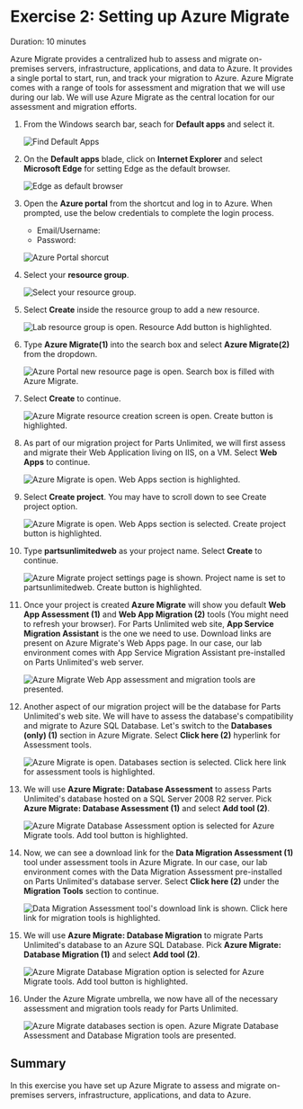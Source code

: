 # Exercise 2: Setting up Azure Migrate

Duration: 10 minutes

Azure Migrate provides a centralized hub to assess and migrate on-premises servers, infrastructure, applications, and data to Azure. It provides a single portal to start, run, and track your migration to Azure. Azure Migrate comes with a range of tools for assessment and migration that we will use during our lab. We will use Azure Migrate as the central location for our assessment and migration efforts.

1. From the Windows search bar, seach for **Default apps** and select it.

   ![Find Default Apps](media/DefaultApps.png "Find Default Apps")
   
1. On the **Default apps** blade, click on **Internet Explorer** and select **Microsoft Edge** for setting Edge as the default browser.

   ![Edge as default browser](media/Defaultapps.png "Set Edge as Default Browser")
   
1. Open the **Azure portal** from the shortcut and log in to Azure. When prompted, use the below credentials to complete the login process.

    * Email/Username: <inject key="AzureAdUserEmail"></inject>
    * Password: <inject key="AzureAdUserPassword"></inject>

    ![Azure Portal shorcut](media/azure-portal-start.png "Azure Portal shortcut")

1. Select your **resource group**. 

    ![Select your resource group.](media/resource-group-1.png "Resource Group")

1. Select **Create** inside the resource group to add a new resource.

    ![Lab resource group is open. Resource Add button is highlighted.](media/portal-add-resource-1.png "Lab Resource Group")

1. Type **Azure Migrate(1)** into the search box and select **Azure Migrate(2)** from the dropdown.

    ![Azure Portal new resource page is open. Search box is filled with Azure Migrate.](media/az-migrate.png "Marketplace Search for Azure Migrate")

1. Select **Create** to continue.

    ![Azure Migrate resource creation screen is open. Create button is highlighted.](media/App-Mod-azure-migrate.png "Creating Azure Migrate")

1. As part of our migration project for Parts Unlimited, we will first assess and migrate their Web Application living on IIS, on a VM. Select **Web Apps** to continue.

    ![Azure Migrate is open. Web Apps section is highlighted.](media/azure-migrate-web-app-1.png "Azure Migrate Web Apps")

1. Select **Create project**. You may have to scroll down to see Create project option.

    ![Azure Migrate is open. Web Apps section is selected. Create project button is highlighted.](media/azure-migrate-web-app-2.png "Azure Migrate Create project")

1. Type **partsunlimitedweb<inject key="DeploymentID" enableCopy="false"/>**  as your project name. Select **Create** to continue. 

    ![Azure Migrate project settings page is shown. Project name is set to partsunlimitedweb. Create button is highlighted.](media/azure-migrate-create-project-settings.png "Azure Migrate Project Creation")

1. Once your project is created **Azure Migrate** will show you default **Web App Assessment (1)** and **Web App Migration (2)** tools (You might need to refresh your browser). For Parts Unlimited web site, **App Service Migration Assistant** is the one we need to use. Download links are present on Azure Migrate's Web Apps page. In our case, our lab environment comes with App Service Migration Assistant pre-installed on Parts Unlimited's web server.

    ![Azure Migrate Web App assessment and migration tools are presented.](media/azure-migrate-web-app-3.png "Azure Migrate Web Apps Capabilities")

1. Another aspect of our migration project will be the database for Parts Unlimited's web site. We will have to assess the database's compatibility and migrate to Azure SQL Database. Let's switch to the **Databases (only) (1)** section in Azure Migrate. Select **Click here (2)** hyperlink for Assessment tools.

    ![Azure Migrate is open. Databases section is selected. Click here link for assessment tools is highlighted.](media/azure-migrate-web-app-4.png "Azure Migrate Databases")

1. We will use **Azure Migrate: Database Assessment** to assess Parts Unlimited's database hosted on a SQL Server 2008 R2 server. Pick **Azure Migrate: Database Assessment (1)** and select **Add tool (2)**.

    ![Azure Migrate Database Assessment option is selected for Azure Migrate tools. Add tool button is highlighted.](media/azure-migrate-database-assessment-tool.png "Azure Migrate Database Assessment Tools")

1. Now, we can see a download link for the **Data Migration Assessment (1)** tool under assessment tools in Azure Migrate. In our case, our lab environment comes with the Data Migration Assessment pre-installed on Parts Unlimited's database server. Select **Click here (2)** under the **Migration Tools** section to continue.

    ![Data Migration Assessment tool's download link is shown. Click here link for migration tools is highlighted.](media/azure-migrate-web-app-5.png "Azure Migrate DMA Download")

1. We will use **Azure Migrate: Database Migration** to migrate Parts Unlimited's database to an Azure SQL Database. Pick **Azure Migrate: Database Migration (1)** and select **Add tool (2)**.

    ![Azure Migrate Database Migration option is selected for Azure Migrate tools. Add tool button is highlighted.](media/azure-migrate-database-migration-tool.png "Azure Migrate Database Migration Tool")

1. Under the Azure Migrate umbrella, we now have all of the necessary assessment and migration tools ready for Parts Unlimited.

    ![Azure Migrate databases section is open. Azure Migrate Database Assessment and Database Migration tools are presented.](media/azure-migrate-web-app-6.png "Azure Migrate Database Migration and Assessment Tools")
    

## Summary
 
In this exercise you have set up Azure Migrate to assess and migrate on-premises servers, infrastructure, applications, and data to Azure.
  
  
